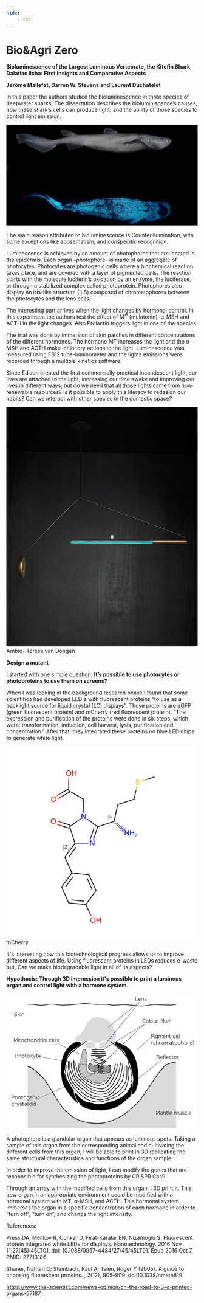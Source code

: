 ```yaml
---
hide:
    - toc
---
```


# Bio&Agri Zero


**Bioluminescence of the Largest Luminous Vertebrate, the Kitefin Shark, Dalatias licha: First Insights and Comparative Aspects**

**Jérôme Mallefet, Darren W. Stevens and Laurent Duchatelet**

In this paper the authors studied the bioluminescence in three species of deepwater sharks. The dissertation describes the bioluminiscence’s causes, how these shark’s cells can produce light, and the ability of those species to control light emission. 

![](../images/img17.jpg)

The main reason attributed to bioluminescence is Counterillumination, with some exceptions like aposematism, and conspecific recognition. 

Luminescence is achieved by an amount of photophores that are located in the epidermis. Each organ –photophore– is made of an aggregate of photocytes. Photocytes are photogenic cells where a biochemical reaction takes place, and are covered with a layer of pigmented cells. The reaction starts with the molecule luciferin’s oxidation by an enzyme, the luciferase, or through a stabilized complex called photoprotein. Photophores also display an iris-like structure (ILS) composed of chromatophores between the photocytes and the lens cells.

The interesting part arrives when the light changes by hormonal control. In this experiment the authors test the effect of MT (melatonin), α-MSH and ACTH in the light changes. Also Prolactin triggers light in one of the species. 

The trial was done by immersion of skin patches in different concentrations of the different hormones. The hormone MT increases the light and the α-MSH and ACTH make inhibitory actions to the light. Luminescence was measured using FB12 tube-luminometer and the lights emissions were recorded through a multiple kinetics software. 

Since Edison created the first commercially practical incandescent light, our lives are attached to the light, increasing our time awake and improving our lives in different ways, but do we need that all those lights came from non-renewable resources? Is it possible to apply this literacy to redesign our habits? Can we interact with other species in the domestic space? 

![](../images/img18.jpg)
Ambio- Teresa van Dongen

**Design a mutant**

I started with one simple question: **It’s possible to use photocytes or photoproteins to use them on screens?**

When I was looking in the background research phase I found that some scientifics had developed LED´s with fluorescent proteins “to use as a backlight source for liquid crystal (LC) displays”. Those proteins are eGFP (green fluorescent protein) and mCherry (red fluorescent protein). “The expression and purification of the proteins were done in six
steps, which were: transformation, induction, cell harvest, lysis, purification and concentration.” After that, they integrated these proteins on blue LED chips to generate white light.  

![](../images/img19.jpg)
mCherry

It's interesting how this biotechnological progress allows us to improve different aspects of life. Using fluorescent proteins in LEDs reduces e-waste but, Can we make biodegradable light in all of its aspects?

**Hypothesis: Through 3D impression it's possible to print a luminous organ and control light with a hormone system.**

![](../images/img20.png)

A photophore is a glandular organ that appears as luminous spots. Taking a sample of this organ from the corresponding animal and cultivating the different cells from this organ, I will be able to print in 3D replicating the same structural characteristics and functions of the organ sample. 

In order to improve the emission of light, I can modify the genes that are responsible for synthesizing the photoproteins by CRISPR Cas9. 

Through an array with the modified cells from this organ, I 3D print it. This new organ in an appropriate environment could be modified with a hormonal system with MT, α-MSH, and ACTH. This hormonal system immerses the organ in a specific concentration of each hormone in order to “turn off”, “turn on”, and change the light intensity. 


References: 

Press DA, Melikov R, Conkar D, Firat-Karalar EN, Nizamoglu S. Fluorescent protein integrated white LEDs for displays. Nanotechnology. 2016 Nov 11;27(45):45LT01. doi: 10.1088/0957-4484/27/45/45LT01. Epub 2016 Oct 7. PMID: 27713186.

Shaner, Nathan C; Steinbach, Paul A; Tsien, Roger Y (2005). A guide to choosing fluorescent proteins. , 2(12), 905–909. doi:10.1038/nmeth819

https://www.the-scientist.com/news-opinion/on-the-road-to-3-d-printed-organs-67187






